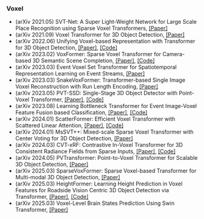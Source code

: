 ### Voxel
- (arXiv 2021.05) SVT-Net: A Super Light-Weight Network for Large Scale Place Recognition using Sparse Voxel Transformers, [[Paper]](https://arxiv.org/abs/2105.00149)
- (arXiv 2021.09) Voxel Transformer for 3D Object Detection, [[Paper]](https://arxiv.org/pdf/2109.02497.pdf)
- (arXiv 2022.06) Unifying Voxel-based Representation with Transformer for 3D Object Detection, [[Paper]](https://arxiv.org/pdf/2206.00630.pdf), [[Code]](https://github.com/dvlab-research/UVTR)
- (arXiv 2023.02) VoxFormer: Sparse Voxel Transformer for Camera-based 3D Semantic Scene Completion, [[Paper]](https://arxiv.org/pdf/2302.12251.pdf), [[Code]](https://github.com/NVlabs/VoxFormer)
- (arXiv 2023.03) Event Voxel Set Transformer for Spatiotemporal Representation Learning on Event Streams, [[Paper]](https://arxiv.org/pdf/2303.03856.pdf)
- (arXiv 2023.03) SnakeVoxFormer: Transformer-based Single Image Voxel Reconstruction with Run Length Encoding, [[Paper]](https://arxiv.org/pdf/2303.16293.pdf)
- (arXiv 2023.05) PVT-SSD: Single-Stage 3D Object Detector with Point-Voxel Transformer, [[Paper]](https://arxiv.org/pdf/2305.06621.pdf), [[Code]](https://github.com/Nightmare-n/PVT-SSD)
- (arXiv 2023.08) Learning Bottleneck Transformer for Event Image-Voxel Feature Fusion based Classification, [[Paper]](https://arxiv.org/pdf/2308.11937.pdf), [[Code]](https://github.com/Event-AHU/EFV_event_classification)
- (arXiv 2024.01) ScatterFormer: Efficient Voxel Transformer with Scattered Linear Attention, [[Paper]](https://arxiv.org/pdf/2401.00912.pdf), [[Code]](https://github.com/skyhehe123/ScatterFormer)
- (arXiv 2024.01) MsSVT++: Mixed-scale Sparse Voxel Transformer with Center Voting for 3D Object Detection, [[Paper]](https://arxiv.org/pdf/2401.11718.pdf)
- (arXiv 2024.03) CVT-xRF: Contrastive In-Voxel Transformer for 3D Consistent Radiance Fields from Sparse Inputs, [[Paper]](https://arxiv.org/pdf/2403.16885.pdf), [[Code]](https://zhongyingji.github.io/CVT-xRF/)
- (arXiv 2024.05) PVTransformer: Point-to-Voxel Transformer for Scalable 3D Object Detection, [[Paper]](https://arxiv.org/pdf/2405.02811.pdf)
- (arXiv 2025.03) SparseVoxFormer: Sparse Voxel-based Transformer for Multi-modal 3D Object Detection, [[Paper]](https://arxiv.org/pdf/2503.08092.pdf)
- (arXiv 2025.03) HeightFormer: Learning Height Prediction in Voxel Features for Roadside Vision Centric 3D Object Detection via Transformer, [[Paper]](https://arxiv.org/pdf/2503.10777.pdf), [[Code]](https://github.com/zhangzhang2024/HeightFormer)
- (arXiv 2025.03) Voxel-Level Brain States Prediction Using Swin Transformer, [[Paper]](https://arxiv.org/pdf/2506.11455.pdf)
